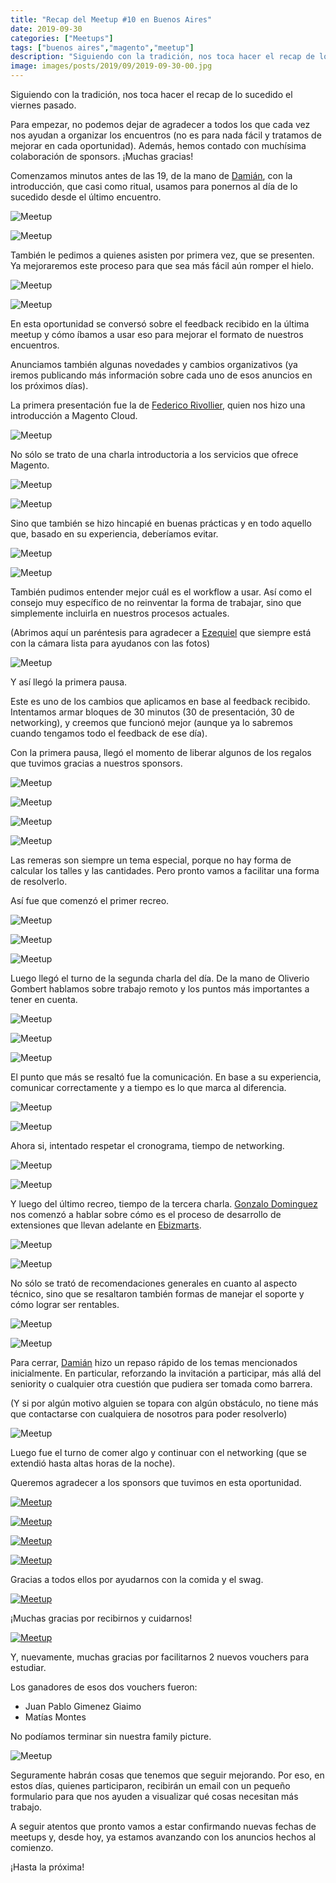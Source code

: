 ```yaml
---
title: "Recap del Meetup #10 en Buenos Aires"
date: 2019-09-30
categories: ["Meetups"]
tags: ["buenos aires","magento","meetup"]
description: "Siguiendo con la tradición, nos toca hacer el recap de lo sucedido el viernes pasado."
image: images/posts/2019/09/2019-09-30-00.jpg
---
```


Siguiendo con la tradición, nos toca hacer el recap de lo sucedido el viernes pasado.

Para empezar, no podemos dejar de agradecer a todos los que cada vez nos ayudan a organizar los encuentros (no es para nada fácil y tratamos de mejorar en cada oportunidad). Además, hemos contado con muchísima colaboración de sponsors. ¡Muchas gracias!

Comenzamos minutos antes de las 19, de la mano de [Damián](https://twitter.com/barbanet), con la introducción, que casi como ritual, usamos para ponernos al día de lo sucedido desde el último encuentro.

![Meetup](/images/posts/2019/09/2019-09-30-01.jpg#center)

![Meetup](/images/posts/2019/09/2019-09-30-02.jpg#center)

También le pedimos a quienes asisten por primera vez, que se presenten. Ya mejoraremos este proceso para que sea más fácil aún romper el hielo.

![Meetup](/images/posts/2019/09/2019-09-30-03.jpg#center)

![Meetup](/images/posts/2019/09/2019-09-30-04.jpg#center)

En esta oportunidad se conversó sobre el feedback recibido en la última meetup y cómo íbamos a usar eso para mejorar el formato de nuestros encuentros.

Anunciamos también algunas novedades y cambios organizativos (ya iremos publicando más información sobre cada uno de esos anuncios en los próximos días).

La primera presentación fue la de [Federico Rivollier](https://twitter.com/federivo), quien nos hizo una introducción a Magento Cloud.

![Meetup](/images/posts/2019/09/2019-09-30-05.jpg#center)

No sólo se trato de una charla introductoria a los servicios que ofrece Magento.

![Meetup](/images/posts/2019/09/2019-09-30-06.jpg#center)

![Meetup](/images/posts/2019/09/2019-09-30-07.jpg#center)

Sino que también se hizo hincapié en buenas prácticas y en todo aquello que, basado en su experiencia, deberíamos evitar.

![Meetup](/images/posts/2019/09/2019-09-30-08.jpg#center)

![Meetup](/images/posts/2019/09/2019-09-30-10.jpg#center)

También pudimos entender mejor cuál es el workflow a usar. Así como el consejo muy específico de no reinventar la forma de trabajar, sino que simplemente incluirla en nuestros procesos actuales.

(Abrimos aquí un paréntesis para agradecer a [Ezequiel](https://twitter.com/eezequiel) que siempre está con la cámara lista para ayudanos con las fotos)

![Meetup](/images/posts/2019/09/2019-09-30-11.jpg#center)

Y así llegó la primera pausa.

Este es uno de los cambios que aplicamos en base al feedback recibido. Intentamos armar bloques de 30 minutos (30 de presentación, 30 de networking), y creemos que funcionó mejor (aunque ya lo sabremos cuando tengamos todo el feedback de ese día).

Con la primera pausa, llegó el momento de liberar algunos de los regalos que tuvimos gracias a nuestros sponsors.

![Meetup](/images/posts/2019/09/2019-09-30-14.jpg#center)

![Meetup](/images/posts/2019/09/2019-09-30-15.jpg#center)

![Meetup](/images/posts/2019/09/2019-09-30-16.jpg#center)

![Meetup](/images/posts/2019/09/2019-09-30-17.jpg#center)

Las remeras son siempre un tema especial, porque no hay forma de calcular los talles y las cantidades. Pero pronto vamos a facilitar una forma de resolverlo.

Así fue que comenzó el primer recreo.

![Meetup](/images/posts/2019/09/2019-09-30-18.jpg#center)

![Meetup](/images/posts/2019/09/2019-09-30-19.jpg#center)

![Meetup](/images/posts/2019/09/2019-09-30-20.jpg#center)

Luego llegó el turno de la segunda charla del día. De la mano de Oliverio Gombert hablamos sobre trabajo remoto y los puntos más importantes a tener en cuenta.

![Meetup](/images/posts/2019/09/2019-09-30-21.jpg#center)

![Meetup](/images/posts/2019/09/2019-09-30-22.jpg#center)

![Meetup](/images/posts/2019/09/2019-09-30-23.jpg#center)

El punto que más se resaltó fue la comunicación. En base a su experiencia, comunicar correctamente y a tiempo es lo que marca al diferencia.

![Meetup](/images/posts/2019/09/2019-09-30-31.jpg#center)

![Meetup](/images/posts/2019/09/2019-09-30-32.jpg#center)

Ahora si, intentado respetar el cronograma, tiempo de networking.

![Meetup](/images/posts/2019/09/2019-09-30-33.jpg#center)

![Meetup](/images/posts/2019/09/2019-09-30-34.jpg#center)

Y luego del último recreo, tiempo de la tercera charla. [Gonzalo Dominguez](https://twitter.com/gonzalezuy) nos comenzó a hablar sobre cómo es el proceso de desarrollo de extensiones que llevan adelante en [Ebizmarts](https://ebizmarts.com/).

![Meetup](/images/posts/2019/09/2019-09-30-35.jpg#center)

![Meetup](/images/posts/2019/09/2019-09-30-36.jpg#center)

No sólo se trató de recomendaciones generales en cuanto al aspecto técnico, sino que se resaltaron también formas de manejar el soporte y cómo lograr ser rentables.

![Meetup](/images/posts/2019/09/2019-09-30-37.jpg#center)

![Meetup](/images/posts/2019/09/2019-09-30-39.jpg#center)

Para cerrar, [Damián](https://twitter.com/barbanet) hizo un repaso rápido de los temas mencionados inicialmente. En particular, reforzando la invitación a participar, más allá del seniority o cualquier otra cuestión que pudiera ser tomada como barrera.

(Y si por algún motivo alguien se topara con algún obstáculo, no tiene más que contactarse con cualquiera de nosotros para poder resolverlo)

![Meetup](/images/posts/2019/09/2019-09-30-40.jpg#center)

Luego fue el turno de comer algo y continuar con el networking (que se extendió hasta altas horas de la noche).

Queremos agradecer a los sponsors que tuvimos en esta oportunidad.

[![Meetup](/images/posts/2019/09/2019-09-30-41.png#center)](https://www.iurco.com/)

[![Meetup](/images/posts/2019/09/2019-09-30-42.png#center)](https://limesharp.net/)

[![Meetup](/images/posts/2019/06/2019-06-30-30.png#center)](https://www.mediotype.com/)

[![Meetup](/images/posts/2019/09/2019-09-30-45.png#center)](https://nexcess.net/)

Gracias a todos ellos por ayudarnos con la comida y el swag.

[![Meetup](/images/posts/2019/09/2019-09-30-43.png#center)](https://www.lyracons.com/)

¡Muchas gracias por recibirnos y cuidarnos!

[![Meetup](/images/posts/2019/06/2019-06-30-32.png#center)](https://swiftotter.com/)

Y, nuevamente, muchas gracias por facilitarnos 2 nuevos vouchers para estudiar.

Los ganadores de esos dos vouchers fueron:

* Juan Pablo Gimenez Giaimo
* Matías Montes

No podíamos terminar sin nuestra family picture.

![Meetup](/images/posts/2019/09/2019-09-30-00.jpg#center)

Seguramente habrán cosas que tenemos que seguir mejorando. Por eso, en estos días, quienes participaron, recibirán un email con un pequeño formulario para que nos ayuden a visualizar qué cosas necesitan más trabajo.

A seguir atentos que pronto vamos a estar confirmando nuevas fechas de meetups y, desde hoy, ya estamos avanzando con los anuncios hechos al comienzo.

¡Hasta la próxima!
